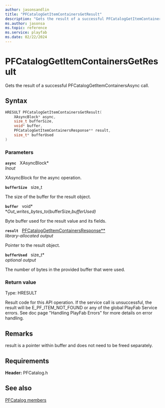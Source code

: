 ```yaml
---
author: jasonsandlin
title: "PFCatalogGetItemContainersGetResult"
description: "Gets the result of a successful PFCatalogGetItemContainersAsync call."
ms.author: jasonsa
ms.topic: reference
ms.service: playfab
ms.date: 02/22/2024
---
```


# PFCatalogGetItemContainersGetResult  

Gets the result of a successful PFCatalogGetItemContainersAsync call.  

## Syntax  
  
```cpp
HRESULT PFCatalogGetItemContainersGetResult(  
    XAsyncBlock* async,  
    size_t bufferSize,  
    void* buffer,  
    PFCatalogGetItemContainersResponse** result,  
    size_t* bufferUsed  
)  
```  
  
### Parameters  
  
**`async`** &nbsp; XAsyncBlock*  
*_Inout_*  
  
XAsyncBlock for the async operation.  
  
**`bufferSize`** &nbsp; size_t  
  
The size of the buffer for the result object.  
  
**`buffer`** &nbsp; void*  
*_Out_writes_bytes_to_(bufferSize,*bufferUsed)*  
  
Byte buffer used for the result value and its fields.  
  
**`result`** &nbsp; [PFCatalogGetItemContainersResponse**](../../pfcatalogtypes/structs/pfcataloggetitemcontainersresponse.md)  
*library-allocated output*  
  
Pointer to the result object.  
  
**`bufferUsed`** &nbsp; size_t*  
*optional output*  
  
The number of bytes in the provided buffer that were used.  
  
  
### Return value
Type: HRESULT
  
Result code for this API operation. If the service call is unsuccessful, the result will be E_PF_ITEM_NOT_FOUND or any of the global PlayFab Service errors. See doc page "Handling PlayFab Errors" for more details on error handling.
  
## Remarks  
  
result is a pointer within buffer and does not need to be freed separately.
  
## Requirements  
  
**Header:** PFCatalog.h
  
## See also  
[PFCatalog members](../pfcatalog_members.md)  

  
  
